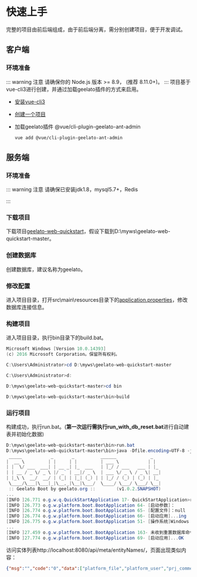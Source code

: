 # 快速上手
完整的项目由前后端组成，由于前后端分离，需分别创建项目，便于开发调试。

## 客户端
### 环境准备
::: warning 注意
请确保你的 Node.js 版本 >= 8.9， (推荐 8.11.0+)。
:::
项目基于vue-cli3进行创建，并通过加载geelato插件的方式来启用。

 - [安装vue-cli3](https://cli.vuejs.org/zh/guide/installation.html)
 - [创建一个项目](https://cli.vuejs.org/zh/guide/creating-a-project.html#vue-create)
 - 加载geelato插件
    @vue/cli-plugin-geelato-ant-admin

    ``` bash
    vue add @vue/cli-plugin-geelato-ant-admin
    ```

## 服务端

### 环境准备

::: warning 注意
请确保已安装jdk1.8，mysql5.7+，Redis

:::

### 下载项目

下载项目[geelato-web-quickstart](https://github.com/geelato-projects/geelato-web-quickstart)，假设下载到D:\myws\geelato-web-quickstart-master。

### 创建数据库

创建数据库，建议名称为geelato。

### 修改配置

进入项目目录，打开src\main\resources目录下的[application.properties](https://www.geelato.org/config/)，修改数据库连接信息。

### 构建项目

进入项目目录，执行bin目录下的build.bat。

```powershell
Microsoft Windows [Version 10.0.14393]
(c) 2016 Microsoft Corporation。保留所有权利。

C:\Users\Administrator>cd D:\myws\geelato-web-quickstart-master

C:\Users\Administrator>d:

D:\myws\geelato-web-quickstart-master>cd bin

D:\myws\geelato-web-quickstart-master\bin>build
```

### 运行项目

构建成功，执行run.bat。(**第一次运行需执行run_with_db_reset.bat**进行自动建表并初始化数据)

```powershell
D:\myws\geelato-web-quickstart-master\bin>run.bat
D:\myws\geelato-web-quickstart-master\bin>java -Dfile.encoding=UTF-8 -jar ../target/geelato-web-quickstart-1.0.2-SNAPSHOT.jar
 _____           _       _          ______             _
|  __ \         | |     | |         | ___ \           | |
| |  \/ ___  ___| | __ _| |_  ___   | |_/ / ___   ___ | |_
| | __ / _ \/ _ \ |/ _` | __|/ _ \  | ___ \/ _ \ / _ \| __|
| |_\ \  __/  __/ | (_| | |_| (_) | | |_/ / (_) | (_) | |_
 \____/\___|\___|_|\__,_|\__|\___/  \____/ \___/ \___/ \__|
 :: Geelato Boot by geelato.org ::        (v1.0.2.SNAPSHOT)
...
[INFO ]26.771 o.g.w.q.QuickStartApplication 17- QuickStartApplication>run
[INFO ]26.773 o.g.w.platform.boot.BootApplication 64- [启动参数]：
[INFO ]26.774 o.g.w.platform.boot.BootApplication 65- [配置文件]：null
[INFO ]26.774 o.g.w.platform.boot.BootApplication 66- [启动应用]...ing
[INFO ]26.775 o.g.w.platform.boot.BootApplication 51- [操作系统]Windows 10
...
[INFO ]27.459 o.g.w.platform.boot.BootApplication 163- 未收到重置数据库命令，跳过创建表结构、跳过初始化表数据。
[INFO ]27.774 o.g.w.platform.boot.BootApplication 69- [启动应用]...OK
```

访问实体列表http://localhost:8080/api/meta/entityNames/，页面出现类似内容：

```json
{"msg":"","code":"0","data":["platform_file","platform_user","prj_comment","platform_dev_project","platform_rest_log","platform_dict","platform_user_config","platform_tree_node","platform_parameter","platform_role_r_permission","platform_area","platform_org","platform_role","platform_cache_item_meta","prj_attachment","platform_app","prj_iteration","prj_task","platform_province","prj_company","platform_dev_column","platform_role_r_user","platform_dev_table","platform_org_r_user","prj_team_member","platform_common_config","platform_menu_item","prj_task_type","platform_module","platform_permission","prj_project_info","platform_page_config","platform_resources","platform_city","platform_demo_entity"],"meta":null,"success":true}
```

